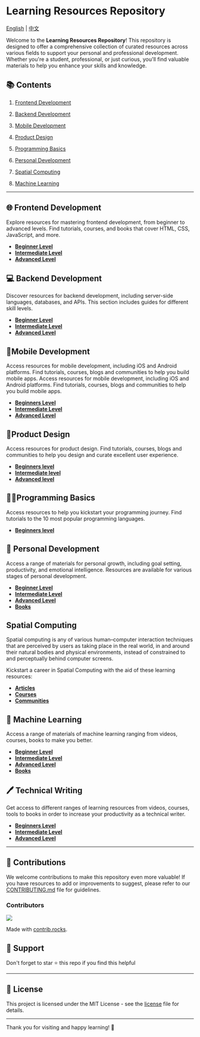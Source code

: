 # Learning Resources Repository

[English](README.md) | [中文](docs/README.zh.md)

Welcome to the **Learning Resources Repository**! This repository is designed to offer a comprehensive collection of curated resources across various fields to support your personal and professional development. Whether you're a student, professional, or just curious, you'll find valuable materials to help you enhance your skills and knowledge.

## 📚 Contents

1. [Frontend Development](#-frontend-development)
2. [Backend Development](#-backend-development)
3. [Mobile Development](#mobile-development)


4. [Product Design](#product-design)
5. [Programming Basics](#programming-basics)
6. [Personal Development](#-personal-development)
7. [Spatial Computing](#spatial-computing)
8. [Machine Learning](#-machine-learning)


---

## 🌐 Frontend Development

Explore resources for mastering frontend development, from beginner to advanced levels. Find tutorials, courses, and books that cover HTML, CSS, JavaScript, and more.

- [**Beginner Level**](./FrontendDevelopment/Frontend.md/#-beginner-level)
- [**Intermediate Level**](./FrontendDevelopment/Frontend.md/#-intermediate-level)
- [**Advanced Level**](./FrontendDevelopment/Frontend.md/#-advanced-level)

## 💻 Backend Development

Discover resources for backend development, including server-side languages, databases, and APIs. This section includes guides for different skill levels.

- [**Beginner Level**](./BackendDevelopment/Backend.md/#-beginner-level)
- [**Intermediate Level**](./BackendDevelopment//Backend.md/#-intermediate-level)
- [**Advanced Level**](./BackendDevelopment//Backend.md/#-advanced-level)

## 📱Mobile Development

Access resources for mobile development, including iOS and Android platforms. Find tutorials, courses, blogs and communities to help you build mobile apps.
Access resources for mobile development, including iOS and Android platforms. Find tutorials, courses, blogs and communities to help you build mobile apps.

- [**Beginners Level**](./MobileDevelopment//MobileDevelopment.md/#-beginners-level)
- [**Intermediate Level**](./MobileDevelopment//MobileDevelopment.md/#-intermediate-level)
- [**Advanced Level**](./MobileDevelopment//MobileDevelopment.md/#-advanced-level)

## 🎨Product Design


Access resources for product design. Find tutorials, courses, blogs and communities to help you design and curate excellent user experience.


- [**Beginners level**](./ProductDesign//ProductDesign.md/#getting-started)
- [**Intermediate level**](./ProductDesign//ProductDesign.md/#prototyping--design-tools)
- [**Advanced level**](./ProductDesign//ProductDesign.md.md/#design-systems--ui-kits)

## 👨‍💻Programming Basics


Access resources to help you kickstart your programming journey. Find tutorials to the 10 most popular programming languages.


- [**Beginners level**](./ProgrammingBasics//ProgrammingBasics.md)

## 🧠 Personal Development

Access a range of materials for personal growth, including goal setting, productivity, and emotional intelligence. Resources are available for various stages of personal development.

- [**Beginner Level**](./personalDevelopment/personaldevelopment/#-beginner-level)
- [**Intermediate Level**](./personalDevelopment/personaldevelopment/#-intermediate-level)
- [**Advanced Level**](./personalDevelopment/personaldevelopment/#-advanced-level)
- [**Books**](./personalDevelopment/personaldevelopment/#-books)


## Spatial Computing

Spatial computing is any of various human–computer interaction techniques that are perceived by users as taking place in the real world, in and around their natural bodies and physical environments, instead of constrained to and perceptually behind computer screens. 

Kickstart a career in Spatial Computing with the aid of these learning resources:

- [**Articles**](./SpatialComputing/resources.md/#-articles)
- [**Courses**](./SpatialComputing/resources.md/#-courses)
- [**Communities**](./SpatialComputing/resources.md/#-communities)

## 🤖 Machine Learning

Access a range of materials of machine learning ranging from videos, courses, books to make you better.

- [**Beginner Level**](./MachineLearning/MachineLearning.md/#-beginner-level)
- [**Intermediate Level**](./MachineLearning/MachineLearning.md/#-intermediate-level)
- [**Advanced Level**](./MachineLearning/MachineLearning.md/#-advanced-level)
- [**Books**](./MachineLearning/MachineLearning.md/#-books)


## 🖊️ Technical Writing

Get access to different ranges of learning resources from videos, courses, tools to books in order to increase your productivity as a technical writer.

- [**Beginners Level**](./TechnicalWriting/TechnicalWriting.md/#-beginners-level)
- [**Intermediate Level**](./TechnicalWriting/TechnicalWriting.md/#-intermediate-level)
- [**Advanced Level**](./TechnicalWriting/TechnicalWriting.md/#-advanced-level)


---

## 🤝 Contributions


We welcome contributions to make this repository even more valuable! If you have resources to add or improvements to suggest, please refer to our [CONTRIBUTING.md](./CONTRIBUTING.md) file for guidelines.

### Contributors


<a href="https://github.com/SCA-OAU/LearnLink/graphs/contributors">
  <img src="https://contrib.rocks/image?repo=SCA-OAU/LearnLink" />
</a>

Made with [contrib.rocks](https://contrib.rocks).

## 📧 Support


Don't forget to star ⭐ this repo if you find this helpful

---

## 📑 License


This project is licensed under the MIT License - see the [license](./LICENSE.md) file for details.

---

Thank you for visiting and happy learning! 🚀
